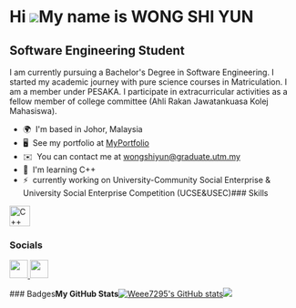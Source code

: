 Hi ![](https://user-images.githubusercontent.com/18350557/176309783-0785949b-9127-417c-8b55-ab5a4333674e.gif)My name is WONG SHI YUN
====================================================================================================================================

Software Engineering Student
----------------------------

I am currently pursuing a Bachelor's Degree in Software Engineering. I started my academic journey with pure science courses in Matriculation. I am a member under PESAKA. I participate in extracurricular activities as a fellow member of college committee (Ahli Rakan Jawatankuasa Kolej Mahasiswa).

*   🌍  I'm based in Johor, Malaysia
*   🖥️  See my portfolio at [MyPortfolio](http://weee7295.github.io/wongshiyun.github.io/)
*   ✉️  You can contact me at [wongshiyun@graduate.utm.my](mailto:wongshiyun@graduate.utm.my)
*   🧠  I'm learning C++
*   ⚡  currently working on University-Community Social Enterprise & University Social Enterprise Competition (UCSE&USEC)### Skills 
<p align="left">
<a href="https://docs.microsoft.com/en-us/cpp/?view=msvc-170" target="_blank" rel="noreferrer"><img src="https://raw.githubusercontent.com/danielcranney/readme-generator/main/public/icons/skills/cplusplus-colored.svg" width="36" height="36" alt="C++" /></a>
                    </p>
                    
### Socials
                  
                  
<p align="left"><a href="https://discord.com/users/shiyunn5981" target="_blank" 
rel="noreferrer">
<picture>
<source media="(prefers-color-scheme: dark)" srcset="undefined" />
<source media="(prefers-color-scheme: light)" srcset="https://raw.githubusercontent.com/danielcranney/readme-generator/main/public/icons/socials/discord.svg" />
                    <img src="https://raw.githubusercontent.com/danielcranney/readme-generator/main/public/icons/socials/discord.svg" width="32" height="32" />
                    </picture>
                    </a>
                      <a href="https://www.github.com/Weee7295" target="_blank" rel="noreferrer">
                    <picture>
                    <source media="(prefers-color-scheme: dark)" srcset="https://raw.githubusercontent.com/danielcranney/readme-generator/main/public/icons/socials/github-dark.svg" />
                    <source media="(prefers-color-scheme: light)" srcset="https://raw.githubusercontent.com/danielcranney/readme-generator/main/public/icons/socials/github.svg" />
                    <img src="https://raw.githubusercontent.com/danielcranney/readme-generator/main/public/icons/socials/github.svg" width="32" height="32" />
                    </picture>
                    </a></p>### Badges<b>My GitHub Stats</b><a
                      href="http://www.github.com/Weee7295"><img src="https://github-readme-stats.vercel.app/api?username=Weee7295&show_icons=true&hide=&count_private=true&title_color=0891b2&text_color=ffffff&icon_color=0891b2&bg_color=1c1917&hide_border=true&show_icons=true" alt="Weee7295's GitHub stats" /></a><a
                      href="http://www.github.com/Weee7295"><img
                  src="https://github-readme-streak-stats.herokuapp.com/?user=Weee7295&stroke=ffffff&background=1c1917&ring=0891b2&fire=0891b2&currStreakNum=ffffff&currStreakLabel=0891b2&sideNums=ffffff&sideLabels=ffffff&dates=ffffff&hide_border=true" /></a>
